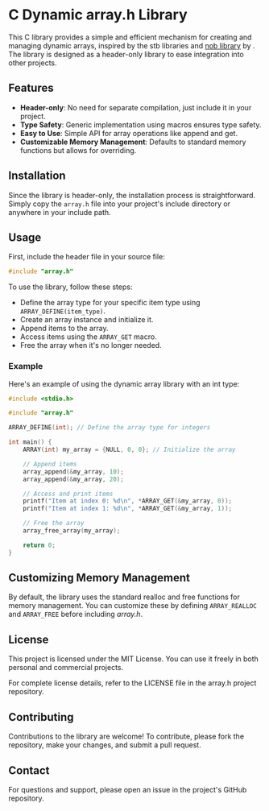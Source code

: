 # C Dynamic array.h Library

This C library provides a simple and efficient mechanism for creating and managing dynamic arrays, inspired by the stb libraries and [nob library](https://github.com/tsoding/musializer/blob/master/src/nob.h) by . The library is designed as a header-only library to ease integration into other projects.

## Features

- **Header-only**: No need for separate compilation, just include it in your project.
- **Type Safety**: Generic implementation using macros ensures type safety.
- **Easy to Use**: Simple API for array operations like append and get.
- **Customizable Memory Management**: Defaults to standard memory functions but allows for overriding.

## Installation

Since the library is header-only, the installation process is straightforward. Simply copy the `array.h` file into your project's include directory or anywhere in your include path.

## Usage

First, include the header file in your source file:
```c
#include "array.h"
```

To use the library, follow these steps:

- Define the array type for your specific item type using `ARRAY_DEFINE(item_type)`.
- Create an array instance and initialize it.
- Append items to the array.
- Access items using the `ARRAY_GET` macro.
- Free the array when it's no longer needed.

### Example

Here's an example of using the dynamic array library with an int type:

```c
#include <stdio.h>

#include "array.h"

ARRAY_DEFINE(int); // Define the array type for integers

int main() {
    ARRAY(int) my_array = {NULL, 0, 0}; // Initialize the array

    // Append items
    array_append(&my_array, 10);
    array_append(&my_array, 20);

    // Access and print items
    printf("Item at index 0: %d\n", *ARRAY_GET(&my_array, 0));
    printf("Item at index 1: %d\n", *ARRAY_GET(&my_array, 1));

    // Free the array
    array_free_array(my_array);

    return 0;
}
```

## Customizing Memory Management

By default, the library uses the standard realloc and free functions for memory management. You can customize these by defining `ARRAY_REALLOC` and `ARRAY_FREE` before including _array.h_.

## License

This project is licensed under the MIT License. You can use it freely in both personal and commercial projects.

For complete license details, refer to the LICENSE file in the array.h project repository.

## Contributing

Contributions to the library are welcome! To contribute, please fork the repository, make your changes, and submit a pull request.

## Contact

For questions and support, please open an issue in the project's GitHub repository.

